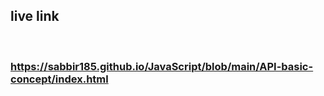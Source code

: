 ## live link
<br>

### https://sabbir185.github.io/JavaScript/blob/main/API-basic-concept/index.html